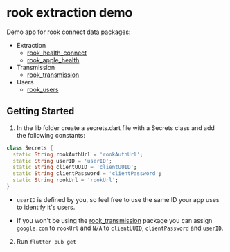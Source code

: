 # rook extraction demo

Demo app for rook connect data packages:

* Extraction
    * [rook_health_connect](https://pub.dev/packages/rook_health_connect)
    * [rook_apple_health](https://pub.dev/packages/rook_apple_health)
* Transmission
    * [rook_transmission](https://pub.dev/packages/rook_transmission)
* Users
    * [rook_users](https://pub.dev/packages/rook_users)

## Getting Started

1. In the lib folder create a secrets.dart file with a Secrets class and add the following
   constants:

```dart
class Secrets {
  static String rookAuthUrl = 'rookAuthUrl';
  static String userID = 'userID';
  static String clientUUID = 'clientUUID';
  static String clientPassword = 'clientPassword';
  static String rookUrl = 'rookUrl';
}
```

* `userID` is defined by you, so feel free to use the same ID your app uses to identify it's users.

* If you won't be using the [rook_transmission](https://pub.dev/packages/rook_transmission) package
  you can assign `google.com` to `rookUrl` and `N/A` to `clientUUID`, `clientPassword` and `userID`.

2. Run `flutter pub get`
